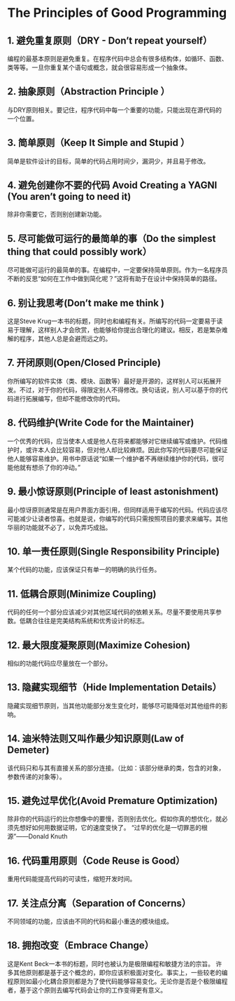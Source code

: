 # The Principles of Good Programming

## 1. 避免重复原则（DRY - Don’t repeat yourself）

编程的最基本原则是避免重复。在程序代码中总会有很多结构体，如循环、函数、类等等。一旦你重复某个语句或概念，就会很容易形成一个抽象体。

## 2. 抽象原则（Abstraction Principle ）

与DRY原则相关。要记住，程序代码中每一个重要的功能，只能出现在源代码的一个位置。

## 3. 简单原则（Keep It Simple and Stupid ）

简单是软件设计的目标，简单的代码占用时间少，漏洞少，并且易于修改。

## 4. 避免创建你不要的代码 Avoid Creating a YAGNI (You aren’t going to need it)

除非你需要它，否则别创建新功能。

## 5. 尽可能做可运行的最简单的事（Do the simplest thing that could possibly work）

尽可能做可运行的最简单的事。在编程中，一定要保持简单原则。作为一名程序员不断的反思“如何在工作中做到简化呢？”这将有助于在设计中保持简单的路径。

## 6. 别让我思考(Don’t make me think )

这是Steve Krug一本书的标题，同时也和编程有关。所编写的代码一定要易于读易于理解，这样别人才会欣赏，也能够给你提出合理化的建议。相反，若是繁杂难解的程序，其他人总是会避而远之的。

## 7. 开闭原则(Open/Closed Principle)

你所编写的软件实体（类、模块、函数等）最好是开源的，这样别人可以拓展开发。不过，对于你的代码，得限定别人不得修改。换句话说，别人可以基于你的代码进行拓展编写，但却不能修改你的代码。

## 8. 代码维护(Write Code for the Maintainer)

一个优秀的代码，应当使本人或是他人在将来都能够对它继续编写或维护。代码维护时，或许本人会比较容易，但对他人却比较麻烦。因此你写的代码要尽可能保证他人能够容易维护。用书中原话说“如果一个维护者不再继续维护你的代码，很可能他就有想杀了你的冲动。”

## 9. 最小惊讶原则(Principle of least astonishment)

最小惊讶原则通常是在用户界面方面引用，但同样适用于编写的代码。代码应该尽可能减少让读者惊喜。也就是说，你编写的代码只需按照项目的要求来编写。其他华丽的功能就不必了，以免弄巧成拙。

## 10. 单一责任原则(Single Responsibility Principle)

某个代码的功能，应该保证只有单一的明确的执行任务。

## 11. 低耦合原则(Minimize Coupling)

代码的任何一个部分应该减少对其他区域代码的依赖关系。尽量不要使用共享参数。低耦合往往是完美结构系统和优秀设计的标志。

## 12. 最大限度凝聚原则(Maximize Cohesion)

相似的功能代码应尽量放在一个部分。

## 13. 隐藏实现细节（Hide Implementation Details）

隐藏实现细节原则，当其他功能部分发生变化时，能够尽可能降低对其他组件的影响。

## 14. 迪米特法则又叫作最少知识原则(Law of Demeter)

该代码只和与其有直接关系的部分连接。（比如：该部分继承的类，包含的对象，参数传递的对象等）。

## 15. 避免过早优化(Avoid Premature Optimization)

除非你的代码运行的比你想像中的要慢，否则别去优化。假如你真的想优化，就必须先想好如何用数据证明，它的速度变快了。
“过早的优化是一切罪恶的根源”——Donald Knuth

## 16. 代码重用原则（Code Reuse is Good）

重用代码能提高代码的可读性，缩短开发时间。

## 17. 关注点分离（Separation of Concerns）

不同领域的功能，应该由不同的代码和最小重迭的模块组成。

## 18. 拥抱改变（Embrace Change）

这是Kent Beck一本书的标题，同时也被认为是极限编程和敏捷方法的宗旨。
许多其他原则都是基于这个概念的，即你应该积极面对变化。事实上，一些较老的编程原则如最小化耦合原则都是为了使代码能够容易变化。无论你是否是个极限编程者，基于这个原则去编写代码会让你的工作变得更有意义。